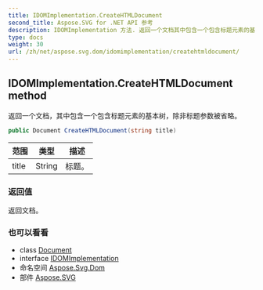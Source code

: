 ```yaml
---
title: IDOMImplementation.CreateHTMLDocument
second_title: Aspose.SVG for .NET API 参考
description: IDOMImplementation 方法. 返回一个文档其中包含一个包含标题元素的基本树除非标题参数被省略
type: docs
weight: 30
url: /zh/net/aspose.svg.dom/idomimplementation/createhtmldocument/
---
```

## IDOMImplementation.CreateHTMLDocument method

返回一个文档，其中包含一个包含标题元素的基本树，除非标题参数被省略。

```csharp
public Document CreateHTMLDocument(string title)
```

| 范围 | 类型 | 描述 |
| --- | --- | --- |
| title | String | 标题。 |

### 返回值

返回文档。

### 也可以看看

* class [Document](../../document/)
* interface [IDOMImplementation](../)
* 命名空间 [Aspose.Svg.Dom](../../idomimplementation/)
* 部件 [Aspose.SVG](../../../)


